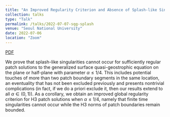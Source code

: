 ```yaml
---
title: "An Improved Regularity Criterion and Absence of Splash-like Singularities for g-SQG Patches"
collection: talks
type: "Talk"
permalink: /talks/2022-07-07-sqg-splash
venue: "Seoul National University"
date: 2022-07-06
location: "Zoom"
---
```


[PDF](http://jk-jeon.github.io/files/2020-08-amelunxen-burgisser.pdf)

We prove that splash-like singularities cannot occur for sufficiently regular patch solutions to the generalized surface quasi-geostrophic equation on the plane or half-plane with parameter $\alpha \le 1/4$. This includes potential touches of more than two patch boundary segments in the same location, an eventuality that has not been excluded previously and presents nontrivial complications (in fact, if we do a priori exclude it, then our results extend to all $\alpha \in (0,1)$). As a corollary, we obtain an improved global regularity criterion for H3 patch solutions when $\alpha \le 1/4$, namely that finite time singularities cannot occur while the H3 norms of patch boundaries remain bounded.